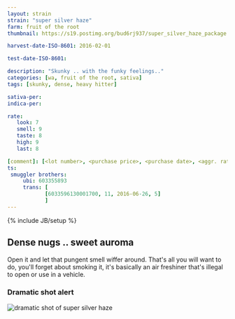 ```yaml
---
layout: strain
strain: "super silver haze"
farm: fruit of the root
thumbnail: https://s19.postimg.org/bud6rj937/super_silver_haze_package.jpg

harvest-date-ISO-8601: 2016-02-01

test-date-ISO-8601: 

description: "Skunky .. with the funky feelings.."
categories: [wa, fruit of the root, sativa]
tags: [skunky, dense, heavy hitter]

sativa-per: 
indica-per: 

rate:
   look: 7
   smell: 9
   taste: 8
   high: 9
   last: 8

[comment]: [<lot number>, <purchase price>, <purchase date>, <aggr. rating (of 5)>]
ts: 
 smuggler brothers:
     ubi: 603355893
     trans: [
            [6033596130001700, 11, 2016-06-26, 5]
            ]
---
```

{% include JB/setup %}

## Dense nugs .. sweet auroma

Open it and let that pungent smell wiffer around.
That's all you will want to do, you'll forget about smoking it, 
it's basically an air freshiner that's illegal to open or use in a vehicle.

### Dramatic shot alert

![dramatic shot of super silver haze](https://s19.postimg.org/556nbinr7/super_silver_haze_1_gram.jpg)